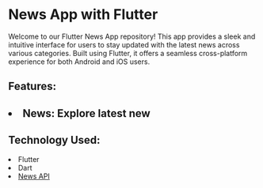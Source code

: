 # News App with Flutter
Welcome to our Flutter News App repository! This app provides a sleek and intuitive interface for users to stay updated with the latest news across various categories. Built using Flutter, it offers a seamless cross-platform experience for both Android and iOS users.

<h2>Features:<h2>
<!-- <li>News: Explore latest news going around and stay updated.</li>
<li>Browse News Categories: Explore news articles from different categories such as Business, Health, Sports, Entertainment, and more.</li>
<li>User-Friendly Interface: Intuitive design for seamless navigation and an enjoyable user experience.</li>
<li> News: Explore latest news going around and stay updated. </li> -->
<li>News: Explore latest new</li>

<h2>Technology Used:</h2>
<li>Flutter</li>
<li>Dart</li>
<li><a href="https://newsapi.org/">News API</a></li>
